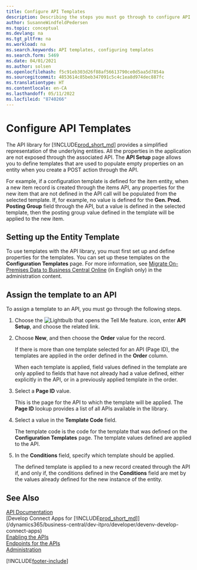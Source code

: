 ```yaml
---
title: Configure API Templates
description: Describing the steps you must go through to configure API templates for Dynamics 365 Business Central.
author: SusanneWindfeldPedersen
ms.topic: conceptual
ms.devlang: na
ms.tgt_pltfrm: na
ms.workload: na
ms.search.keywords: API templates, configuring templates
ms.search.form: 5469
ms.date: 04/01/2021
ms.author: solsen
ms.openlocfilehash: f5c91eb303d26f88af56613790ce0d5aa5d7854a
ms.sourcegitcommit: 4853614c85beb347091c5c4c1ea8d974dec887fc
ms.translationtype: HT
ms.contentlocale: en-CA
ms.lasthandoff: 05/11/2022
ms.locfileid: "8740266"
---
```

# <a name="configure-api-templates"></a>Configure API Templates

The API library for [!INCLUDE[prod_short_md](includes/prod_short.md)] provides a simplified representation of the underlying entities. All the properties in the application are not exposed through the associated API. The **API Setup** page allows you to define templates that are used to populate empty properties on an entity when you create a POST action through the API. 

For example, if a configuration template is defined for the item entity, when a new item record is created through the items API, any properties for the new item that are not defined in the API call will be populated from the selected template. If, for example, no value is defined for the **Gen. Prod. Posting Group** field through the API, but a value is defined in the selected template, then the posting group value defined in the template will be applied to the new item. 

## <a name="setting-up-the-entity-template"></a>Setting up the Entity Template

To use templates with the API library, you must first set up and define properties for the templates. You can set up these templates on the **Configuration Templates** page. For more information, see [Migrate On-Premises Data to Business Central Online](/dynamics365/business-central/dev-itpro/administration/migrate-data) (in English only) in the administration content.  

## <a name="assign-the-template-to-an-api"></a>Assign the template to an API

To assign a template to an API, you must go through the following steps.

1. Choose the ![Lightbulb that opens the Tell Me feature.](media/ui-search/search_small.png "Tell me what you want to do") icon, enter **API Setup**, and choose the related link.
2. Choose **New**, and then choose the **Order** value for the record.  

    If there is more than one template selected for an API (Page ID), the templates are applied in the order defined in the **Order** column.  

    When each template is applied, field values defined in the template are only applied to fields that have not already had a value defined, either explicitly in the API, or in a previously applied template in the order.  
3. Select a **Page ID** value.  

    This is the page for the API to which the template will be applied. The **Page ID** lookup provides a list of all APIs available in the library.
4. Select a value in the **Template Code** field.  

    The template code is the code for the template that was defined on the **Configuration Templates** page. The template values defined are applied to the API.  
5. In the **Conditions** field, specify which template should be applied.  

    The defined template is applied to a new record created through the API if, and only if, the conditions defined in the **Conditions** field are met by the values already defined for the new instance of the entity.

## <a name="see-also"></a>See Also

[API Documentation](/dynamics-nav/fin-graph)  
[Develop Connect Apps for [!INCLUDE[prod_short_md](includes/prod_short.md)]](/dynamics365/business-central/dev-itpro/developer/devenv-develop-connect-apps)  
[Enabling the APIs](/dynamics-nav/enabling-apis-for-dynamics-nav)  
[Endpoints for the APIs](/dynamics-nav/endpoints-apis-for-dynamics)  
[Administration](admin-setup-and-administration.md)

[!INCLUDE[footer-include](includes/footer-banner.md)]